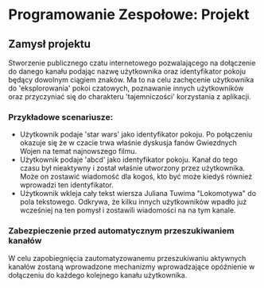 # Programowanie Zespołowe: Projekt

## Zamysł projektu

Stworzenie publicznego czatu internetowego pozwalającego na dołączenie do danego kanału podając nazwę użytkownika oraz identyfikator pokoju będący dowolnym ciągiem znaków.
Ma to na celu zachęcenie użytkownika do 'eksplorowania' pokoi czatowych, poznawanie innych użytkowników oraz przyczyniać się do charakteru 'tajemniczości' korzystania z aplikacji.

### Przykładowe scenariusze:

- Użytkownik podaje 'star wars' jako identyfikator pokoju. Po połączeniu okazuje się że w czacie trwa właśnie dyskusja fanów Gwiezdnych Wojen na temat najnowszego filmu.
- Użytkownik podaje 'abcd' jako identyfikator pokoju. Kanał do tego czasu był nieaktywny i został właśnie utworzony przez użytkownika. Może on zostawić wiadomość dla kogoś, kto być może kiedyś również wprowadzi ten identyfikator.
- Użytkownik wkleja cały tekst wiersza Juliana Tuwima "Lokomotywa" do pola tekstowego. Odkrywa, że kilku innych użytkowników wpadło już wcześniej na ten pomysł i zostawili wiadomości na na tym kanale.

### Zabezpieczenie przed automatycznym przeszukiwaniem kanałów

W celu zapobiegnięcia zautomatyzowanemu przeszukiwaniu aktywnych kanałów zostaną wprowadzone mechanizmy wprowadzające opóźnienie w dołączeniu do każdego kolejnego kanału użytkownika.
